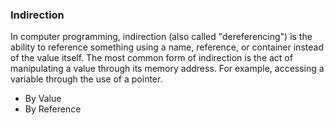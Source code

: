 ### Indirection
In computer programming, indirection (also called "dereferencing") is the ability to reference something using a name, reference, or container instead of the value itself. The most common form of indirection is the act of manipulating a value through its memory address. For example, accessing a variable through the use of a pointer.

- By Value
- By Reference
